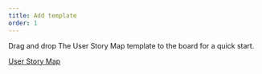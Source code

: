 ```yaml
---
title: Add template
order: 1
---
```

 
Drag and drop The User Story Map template to the board for a quick start.

[User Story Map](template:iXjVOf4wS_w=)
